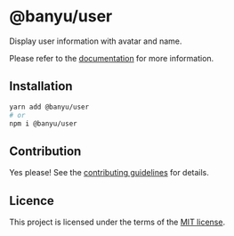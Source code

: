 # @banyu/user

Display user information with avatar and name.

Please refer to the [documentation](https://Banyu.org/docs/components/user) for more information.

## Installation

```sh
yarn add @banyu/user
# or
npm i @banyu/user
```

## Contribution

Yes please! See the
[contributing guidelines](https://github.com/muhamien/jala-design/blob/master/CONTRIBUTING.md)
for details.

## Licence

This project is licensed under the terms of the
[MIT license](https://github.com/muhamien/jala-design/blob/master/LICENSE).

